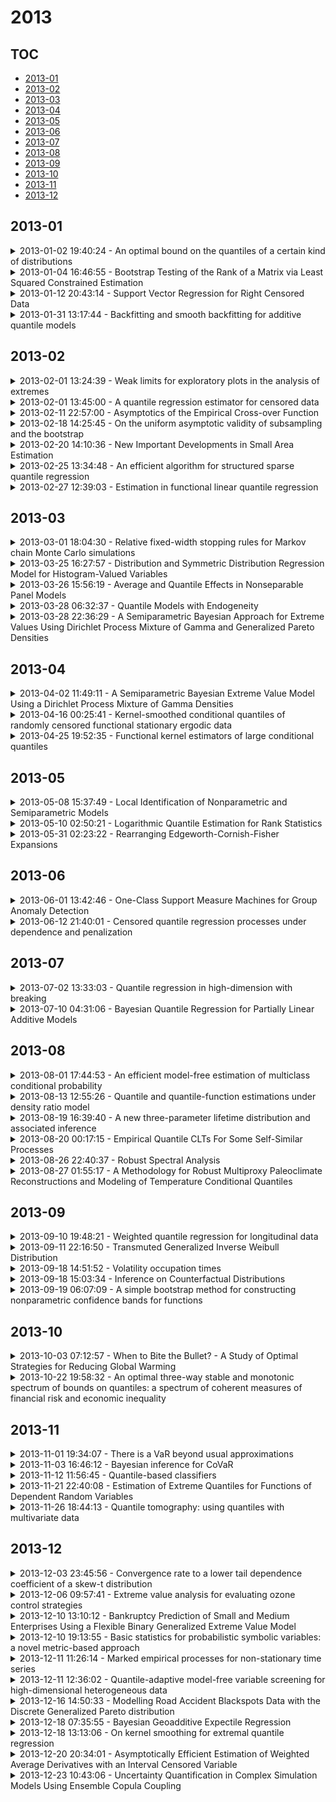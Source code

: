 # 2013

## TOC

- [2013-01](#2013-01)
- [2013-02](#2013-02)
- [2013-03](#2013-03)
- [2013-04](#2013-04)
- [2013-05](#2013-05)
- [2013-06](#2013-06)
- [2013-07](#2013-07)
- [2013-08](#2013-08)
- [2013-09](#2013-09)
- [2013-10](#2013-10)
- [2013-11](#2013-11)
- [2013-12](#2013-12)

## 2013-01

<details>

<summary>2013-01-02 19:40:24 - An optimal bound on the quantiles of a certain kind of distributions</summary>

- *Iosif Pinelis*

- `1301.0294v1` - [abs](http://arxiv.org/abs/1301.0294v1) - [pdf](http://arxiv.org/pdf/1301.0294v1)

> An optimal bound on the quantiles of a certain kind of distributions is given. Such a bound is used in applications to Berry--Esseen-type bounds for nonlinear statistics.

</details>

<details>

<summary>2013-01-04 16:46:55 - Bootstrap Testing of the Rank of a Matrix via Least Squared Constrained Estimation</summary>

- *François Portier, Bernard Delyon*

- `1301.0768v1` - [abs](http://arxiv.org/abs/1301.0768v1) - [pdf](http://arxiv.org/pdf/1301.0768v1)

> In order to test if an unknown matrix has a given rank (null hypothesis), we consider the family of statistics that are minimum squared distances between an estimator and the manifold of fixed-rank matrix. Under the null hypothesis, every statistic of this family converges to a weighted chi-squared distribution. In this paper, we introduce the constrained bootstrap to build bootstrap estimate of the law under the null hypothesis of such statistics. As a result, the constrained bootstrap is employed to estimate the quantile for testing the rank. We provide the consistency of the procedure and the simulations shed light one the accuracy of the constrained bootstrap with respect to the traditional asymptotic comparison. More generally, the results are extended to test if an unknown parameter belongs to a sub-manifold locally smooth. Finally, the constrained bootstrap is easy to compute, it handles a large family of tests and it works under mild assumptions.

</details>

<details>

<summary>2013-01-12 20:43:14 - Support Vector Regression for Right Censored Data</summary>

- *Yair Goldberg, Michael R. Kosorok*

- `1202.5130v2` - [abs](http://arxiv.org/abs/1202.5130v2) - [pdf](http://arxiv.org/pdf/1202.5130v2)

> We develop a unified approach for classification and regression support vector machines for data subject to right censoring. We provide finite sample bounds on the generalization error of the algorithm, prove risk consistency for a wide class of probability measures, and study the associated learning rates. We apply the general methodology to estimation of the (truncated) mean, median, quantiles, and for classification problems. We present a simulation study that demonstrates the performance of the proposed approach.

</details>

<details>

<summary>2013-01-31 13:17:44 - Backfitting and smooth backfitting for additive quantile models</summary>

- *Young Kyung Lee, Enno Mammen, Byeong U. Park*

- `1011.2592v2` - [abs](http://arxiv.org/abs/1011.2592v2) - [pdf](http://arxiv.org/pdf/1011.2592v2)

> In this paper, we study the ordinary backfitting and smooth backfitting as methods of fitting additive quantile models. We show that these backfitting quantile estimators are asymptotically equivalent to the corresponding backfitting estimators of the additive components in a specially-designed additive mean regression model. This implies that the theoretical properties of the backfitting quantile estimators are not unlike those of backfitting mean regression estimators. We also assess the finite sample properties of the two backfitting quantile estimators.

</details>


## 2013-02

<details>

<summary>2013-02-01 13:24:39 - Weak limits for exploratory plots in the analysis of extremes</summary>

- *Bikramjit Das, Souvik Ghosh*

- `1008.2639v2` - [abs](http://arxiv.org/abs/1008.2639v2) - [pdf](http://arxiv.org/pdf/1008.2639v2)

> Exploratory data analysis is often used to test the goodness-of-fit of sample observations to specific target distributions. A few such graphical tools have been extensively used to detect subexponential or heavy-tailed behavior in observed data. In this paper we discuss asymptotic limit behavior of two such plotting tools: the quantile-quantile plot and the mean excess plot. The weak consistency of these plots to fixed limit sets in an appropriate topology of $\mathbb{R}^2$ has been shown in Das and Resnick (Stoch. Models 24 (2008) 103-132) and Ghosh and Resnick (Stochastic Process. Appl. 120 (2010) 1492-1517). In this paper we find asymptotic distributional limits for these plots when the underlying distributions have regularly varying right-tails. As an application we construct confidence bounds around the plots which enable us to statistically test whether the underlying distribution is heavy-tailed or not.

</details>

<details>

<summary>2013-02-01 13:45:00 - A quantile regression estimator for censored data</summary>

- *Chenlei Leng, Xingwei Tong*

- `1302.0181v1` - [abs](http://arxiv.org/abs/1302.0181v1) - [pdf](http://arxiv.org/pdf/1302.0181v1)

> We propose a censored quantile regression estimator motivated by unbiased estimating equations. Under the usual conditional independence assumption of the survival time and the censoring time given the covariates, we show that the proposed estimator is consistent and asymptotically normal. We develop an efficient computational algorithm which uses existing quantile regression code. As a result, bootstrap-type inference can be efficiently implemented. We illustrate the finite-sample performance of the proposed method by simulation studies and analysis of a survival data set.

</details>

<details>

<summary>2013-02-11 22:57:00 - Asymptotics of the Empirical Cross-over Function</summary>

- *Karthik Bharath, Vladimir Pozdnyakov, Dipak Dey*

- `1112.3427v4` - [abs](http://arxiv.org/abs/1112.3427v4) - [pdf](http://arxiv.org/pdf/1112.3427v4)

> We consider a combination of heavily trimmed sums and sample quantiles which arises when examining properties of clustering criteria and prove limit theorems. The object of interest, which we call the Empirical Cross-over Function, is an L-statistic whose weights do not comply with the requisite regularity conditions for usage of ex- isting limit results. The law of large numbers, CLT and a functional CLT are proven.

</details>

<details>

<summary>2013-02-18 14:25:45 - On the uniform asymptotic validity of subsampling and the bootstrap</summary>

- *Joseph P. Romano, Azeem M. Shaikh*

- `1204.2762v2` - [abs](http://arxiv.org/abs/1204.2762v2) - [pdf](http://arxiv.org/pdf/1204.2762v2)

> This paper provides conditions under which subsampling and the bootstrap can be used to construct estimators of the quantiles of the distribution of a root that behave well uniformly over a large class of distributions $\mathbf{P}$. These results are then applied (i) to construct confidence regions that behave well uniformly over $\mathbf{P}$ in the sense that the coverage probability tends to at least the nominal level uniformly over $\mathbf{P}$ and (ii) to construct tests that behave well uniformly over $\mathbf{P}$ in the sense that the size tends to no greater than the nominal level uniformly over $\mathbf{P}$. Without these stronger notions of convergence, the asymptotic approximations to the coverage probability or size may be poor, even in very large samples. Specific applications include the multivariate mean, testing moment inequalities, multiple testing, the empirical process and U-statistics.

</details>

<details>

<summary>2013-02-20 14:10:36 - New Important Developments in Small Area Estimation</summary>

- *Danny Pfeffermann*

- `1302.4907v1` - [abs](http://arxiv.org/abs/1302.4907v1) - [pdf](http://arxiv.org/pdf/1302.4907v1)

> The problem of small area estimation (SAE) is how to produce reliable estimates of characteristics of interest such as means, counts, quantiles, etc., for areas or domains for which only small samples or no samples are available, and how to assess their precision. The purpose of this paper is to review and discuss some of the new important developments in small area estimation methods. Rao [Small Area Estimation (2003)] wrote a very comprehensive book, which covers all the main developments in this topic until that time. A few review papers have been written after 2003, but they are limited in scope. Hence, the focus of this review is on new developments in the last 7-8 years, but to make the review more self-contained, I also mention shortly some of the older developments. The review covers both design-based and model-dependent methods, with the latter methods further classified into frequentist and Bayesian methods. The style of the paper is similar to the style of my previous review on SAE published in 2002, explaining the new problems investigated and describing the proposed solutions, but without dwelling on theoretical details, which can be found in the original articles. I hope that this paper will be useful both to researchers who like to learn more on the research carried out in SAE and to practitioners who might be interested in the application of the new methods.

</details>

<details>

<summary>2013-02-25 13:34:48 - An efficient algorithm for structured sparse quantile regression</summary>

- *Vahid Nassiri, Ignace Loris*

- `1302.6088v1` - [abs](http://arxiv.org/abs/1302.6088v1) - [pdf](http://arxiv.org/pdf/1302.6088v1)

> Quantile regression is studied in combination with a penalty which promotes structured (or group) sparsity. A mixed $\ell_{1,\infty}$-norm on the parameter vector is used to impose structured sparsity on the traditional quantile regression problem. An algorithm is derived to calculate the piece-wise linear solution path of the corresponding minimization problem. A Matlab implementation of the proposed algorithm is provided and some applications of the methods are also studied.

</details>

<details>

<summary>2013-02-27 12:39:03 - Estimation in functional linear quantile regression</summary>

- *Kengo Kato*

- `1202.4850v2` - [abs](http://arxiv.org/abs/1202.4850v2) - [pdf](http://arxiv.org/pdf/1202.4850v2)

> This paper studies estimation in functional linear quantile regression in which the dependent variable is scalar while the covariate is a function, and the conditional quantile for each fixed quantile index is modeled as a linear functional of the covariate. Here we suppose that covariates are discretely observed and sampling points may differ across subjects, where the number of measurements per subject increases as the sample size. Also, we allow the quantile index to vary over a given subset of the open unit interval, so the slope function is a function of two variables: (typically) time and quantile index. Likewise, the conditional quantile function is a function of the quantile index and the covariate. We consider an estimator for the slope function based on the principal component basis. An estimator for the conditional quantile function is obtained by a plug-in method. Since the so-constructed plug-in estimator not necessarily satisfies the monotonicity constraint with respect to the quantile index, we also consider a class of monotonized estimators for the conditional quantile function. We establish rates of convergence for these estimators under suitable norms, showing that these rates are optimal in a minimax sense under some smoothness assumptions on the covariance kernel of the covariate and the slope function. Empirical choice of the cutoff level is studied by using simulations.

</details>


## 2013-03

<details>

<summary>2013-03-01 18:04:30 - Relative fixed-width stopping rules for Markov chain Monte Carlo simulations</summary>

- *James M. Flegal, Lei Gong*

- `1303.0238v1` - [abs](http://arxiv.org/abs/1303.0238v1) - [pdf](http://arxiv.org/pdf/1303.0238v1)

> Markov chain Monte Carlo (MCMC) simulations are commonly employed for estimating features of a target distribution, particularly for Bayesian inference. A fundamental challenge is determining when these simulations should stop. We consider a sequential stopping rule that terminates the simulation when the width of a confidence interval is sufficiently small relative to the size of the target parameter. Specifically, we propose relative magnitude and relative standard deviation stopping rules in the context of MCMC. In each setting, we develop sufficient conditions for asymptotic validity, that is conditions to ensure the simulation will terminate with probability one and the resulting confidence intervals will have the proper coverage probability. Our results are applicable in a wide variety of MCMC estimation settings, such as expectation, quantile, or simultaneous multivariate estimation. Finally, we investigate the finite sample properties through a variety of examples and provide some recommendations to practitioners.

</details>

<details>

<summary>2013-03-25 16:27:57 - Distribution and Symmetric Distribution Regression Model for Histogram-Valued Variables</summary>

- *Sónia Dias, Paula Brito*

- `1303.6199v1` - [abs](http://arxiv.org/abs/1303.6199v1) - [pdf](http://arxiv.org/pdf/1303.6199v1)

> Histogram-valued variables are a particular kind of variables studied in Symbolic Data Analysis where to each entity under analysis corresponds a distribution that may be represented by a histogram or by a quantile function. Linear regression models for this type of data are necessarily more complex than a simple generalization of the classical model: the parameters cannot be negative still the linear relationship between the variables must be allowed to be either direct or inverse. In this work we propose a new linear regression model for histogram-valued variables that solves this problem, named Distribution and Symmetric Distribution Regression Model. To determine the parameters of this model it is necessary to solve a quadratic optimization problem, subject to non-negativity constraints on the unknowns; the error measure between the predicted and observed distributions uses the Mallows distance. As in classical analysis, the model is associated with a goodness-of-fit measure whose values range between 0 and 1. Using the proposed model, applications with real and simulated data are presented.

</details>

<details>

<summary>2013-03-26 15:56:19 - Average and Quantile Effects in Nonseparable Panel Models</summary>

- *Victor Chernozhukov, Ivan Fernandez-Val, Jinyong Hahn, Whitney Newey*

- `0904.1990v4` - [abs](http://arxiv.org/abs/0904.1990v4) - [pdf](http://arxiv.org/pdf/0904.1990v4)

> Nonseparable panel models are important in a variety of economic settings, including discrete choice. This paper gives identification and estimation results for nonseparable models under time homogeneity conditions that are like "time is randomly assigned" or "time is an instrument." Partial identification results for average and quantile effects are given for discrete regressors, under static or dynamic conditions, in fully nonparametric and in semiparametric models, with time effects. It is shown that the usual, linear, fixed-effects estimator is not a consistent estimator of the identified average effect, and a consistent estimator is given. A simple estimator of identified quantile treatment effects is given, providing a solution to the important problem of estimating quantile treatment effects from panel data. Bounds for overall effects in static and dynamic models are given. The dynamic bounds provide a partial identification solution to the important problem of estimating the effect of state dependence in the presence of unobserved heterogeneity. The impact of $T$, the number of time periods, is shown by deriving shrinkage rates for the identified set as $T$ grows. We also consider semiparametric, discrete-choice models and find that semiparametric panel bounds can be much tighter than nonparametric bounds. Computationally-convenient methods for semiparametric models are presented. We propose a novel inference method that applies in panel data and other settings and show that it produces uniformly valid confidence regions in large samples. We give empirical illustrations.

</details>

<details>

<summary>2013-03-28 06:32:37 - Quantile Models with Endogeneity</summary>

- *Victor Chernozhukov, Christian Hansen*

- `1303.7050v1` - [abs](http://arxiv.org/abs/1303.7050v1) - [pdf](http://arxiv.org/pdf/1303.7050v1)

> In this article, we review quantile models with endogeneity. We focus on models that achieve identification through the use of instrumental variables and discuss conditions under which partial and point identification are obtained. We discuss key conditions, which include monotonicity and full-rank-type conditions, in detail. In providing this review, we update the identification results of Chernozhukov and Hansen (2005, Econometrica). We illustrate the modeling assumptions through economically motivated examples. We also briefly review the literature on estimation and inference.   Key Words: identification, treatment effects, structural models, instrumental variables

</details>

<details>

<summary>2013-03-28 22:36:29 - A Semiparametric Bayesian Approach for Extreme Values Using Dirichlet Process Mixture of Gamma and Generalized Pareto Densities</summary>

- *Jairo Fuquene*

- `1212.1949v4` - [abs](http://arxiv.org/abs/1212.1949v4) - [pdf](http://arxiv.org/pdf/1212.1949v4)

> For extreme value estimation we propose to use a model with a Dirichlet process mixture of gamma densities in the center and generalized Pareto densities for the tails. Due to the randomness in the center and a heavy tailed density in the tails density estimation and posterior inference for high quantiles are possible. The approach can be used in a "default" manner on the positive reals because it works when prior information is unavailable. The proposed model can be easy to implement and a sensitivity analysis is provided. We applied the proposed model for simulated and real data sets.

</details>


## 2013-04

<details>

<summary>2013-04-02 11:49:11 - A Semiparametric Bayesian Extreme Value Model Using a Dirichlet Process Mixture of Gamma Densities</summary>

- *Jairo Fuquene*

- `1304.0596v1` - [abs](http://arxiv.org/abs/1304.0596v1) - [pdf](http://arxiv.org/pdf/1304.0596v1)

> In this paper we propose a model with a Dirichlet process mixture of gamma densities in the bulk part below threshold and a generalized Pareto density in the tail for extreme value estimation. The proposed model is simple and flexible allowing us posterior density estimation and posterior inference for high quantiles. The model works well even for small sample sizes and in the absence of prior information. We evaluate the performance of the proposed model through a simulation study. Finally, the proposed model is applied to a real environmental data.

</details>

<details>

<summary>2013-04-16 00:25:41 - Kernel-smoothed conditional quantiles of randomly censored functional stationary ergodic data</summary>

- *Mohamed Chaouch, Salah Khardani*

- `1304.4304v1` - [abs](http://arxiv.org/abs/1304.4304v1) - [pdf](http://arxiv.org/pdf/1304.4304v1)

> This paper, investigates the conditional quantile estimation of a scalar random response and a functional random covariate (i.e. valued in some infinite-dimensional space) whenever {\it functional stationary ergodic data with random censorship} are considered. We introduce a kernel type estimator of the conditional quantile function. We establish the strong consistency with rate of this estimator as well as the asymptotic normality which induces a confidence interval that is usable in practice since it does not depend on any unknown quantity. An application to electricity peak demand interval prediction with censored smart meter data is carried out to show the performance of the proposed estimator.

</details>

<details>

<summary>2013-04-25 19:52:35 - Functional kernel estimators of large conditional quantiles</summary>

- *Laurent Gardes, Stéphane Girard*

- `1107.2261v4` - [abs](http://arxiv.org/abs/1107.2261v4) - [pdf](http://arxiv.org/pdf/1107.2261v4)

> We address the estimation of conditional quantiles when the covariate is functional and when the order of the quantiles converges to one as the sample size increases. In a first time, we investigate to what extent these large conditional quantiles can still be estimated through a functional kernel estimator of the conditional survival function. Sufficient conditions on the rate of convergence of their order to one are provided to obtain asymptotically Gaussian distributed estimators. In a second time, basing on these result, a functional Weissman estimator is derived, permitting to estimate large conditional quantiles of arbitrary large order. These results are illustrated on finite sample situations.

</details>


## 2013-05

<details>

<summary>2013-05-08 15:37:49 - Local Identification of Nonparametric and Semiparametric Models</summary>

- *Xiaohong Chen, Victor Chernozhukov, Sokbae Lee, Whitney K. Newey*

- `1105.3007v4` - [abs](http://arxiv.org/abs/1105.3007v4) - [pdf](http://arxiv.org/pdf/1105.3007v4)

> In parametric, nonlinear structural models a classical sufficient condition for local identification, like Fisher (1966) and Rothenberg (1971), is that the vector of moment conditions is differentiable at the true parameter with full rank derivative matrix. We derive an analogous result for the nonparametric, nonlinear structural models, establishing conditions under which an infinite-dimensional analog of the full rank condition is sufficient for local identification. Importantly, we show that additional conditions are often needed in nonlinear, nonparametric models to avoid nonlinearities overwhelming linear effects. We give restrictions on a neighborhood of the true value that are sufficient for local identification. We apply these results to obtain new, primitive identification conditions in several important models, including nonseparable quantile instrumental variable (IV) models, single-index IV models, and semiparametric consumption-based asset pricing models.

</details>

<details>

<summary>2013-05-10 02:50:21 - Logarithmic Quantile Estimation for Rank Statistics</summary>

- *Manfred Denker, Lucia Tabacu*

- `1305.2250v1` - [abs](http://arxiv.org/abs/1305.2250v1) - [pdf](http://arxiv.org/pdf/1305.2250v1)

> We prove an almost sure weak limit theorem for simple linear rank statistics for samples with continuous distributions functions. As a corollary the result extends to samples with ties, and the vector version of an a.s. central limit theorem for vectors of linear rank statistics. Moreover, we derive such a weak convergence result for some quadratic forms. These results are then applied to quantile estimation, and to hypothesis testing for nonparametric statistical designs, here demonstrated by the c-sample problem, where the samples may be dependent. In general, the method is known to be comparable to the bootstrap and other nonparametric methods (\cite{THA, FRI}) and we confirm this finding for the c-sample problem.

</details>

<details>

<summary>2013-05-31 02:23:22 - Rearranging Edgeworth-Cornish-Fisher Expansions</summary>

- *Victor Chernozhukov, Ivan Fernandez-Val, Alfred Galichon*

- `0708.1627v2` - [abs](http://arxiv.org/abs/0708.1627v2) - [pdf](http://arxiv.org/pdf/0708.1627v2)

> This paper applies a regularization procedure called increasing rearrangement to monotonize Edgeworth and Cornish-Fisher expansions and any other related approximations of distribution and quantile functions of sample statistics. Besides satisfying the logical monotonicity, required of distribution and quantile functions, the procedure often delivers strikingly better approximations to the distribution and quantile functions of the sample mean than the original Edgeworth-Cornish-Fisher expansions.

</details>


## 2013-06

<details>

<summary>2013-06-01 13:42:46 - One-Class Support Measure Machines for Group Anomaly Detection</summary>

- *Krikamol Muandet, Bernhard Schölkopf*

- `1303.0309v2` - [abs](http://arxiv.org/abs/1303.0309v2) - [pdf](http://arxiv.org/pdf/1303.0309v2)

> We propose one-class support measure machines (OCSMMs) for group anomaly detection which aims at recognizing anomalous aggregate behaviors of data points. The OCSMMs generalize well-known one-class support vector machines (OCSVMs) to a space of probability measures. By formulating the problem as quantile estimation on distributions, we can establish an interesting connection to the OCSVMs and variable kernel density estimators (VKDEs) over the input space on which the distributions are defined, bridging the gap between large-margin methods and kernel density estimators. In particular, we show that various types of VKDEs can be considered as solutions to a class of regularization problems studied in this paper. Experiments on Sloan Digital Sky Survey dataset and High Energy Particle Physics dataset demonstrate the benefits of the proposed framework in real-world applications.

</details>

<details>

<summary>2013-06-12 21:40:01 - Censored quantile regression processes under dependence and penalization</summary>

- *Stanislav Volgushev, Jens Wagener, Holger Dette*

- `1208.5467v2` - [abs](http://arxiv.org/abs/1208.5467v2) - [pdf](http://arxiv.org/pdf/1208.5467v2)

> We consider quantile regression processes from censored data under dependent data structures and derive a uniform Bahadur representation for those processes. We also consider cases where the dimension of the parameter in the quantile regression model is large. It is demonstrated that traditional penalized estimators such as the adaptive lasso yield sub-optimal rates if the coefficients of the quantile regression cross zero. New penalization techniques are introduced which are able to deal with specific problems of censored data and yield estimates with an optimal rate. In contrast to most of the literature, the asymptotic analysis does not require the assumption of independent observations, but is based on rather weak assumptions, which are satisfied for many kinds of dependent data.

</details>


## 2013-07

<details>

<summary>2013-07-02 13:33:03 - Quantile regression in high-dimension with breaking</summary>

- *Gabriela Ciuperca*

- `1302.4244v2` - [abs](http://arxiv.org/abs/1302.4244v2) - [pdf](http://arxiv.org/pdf/1302.4244v2)

> The paper considers a linear regression model in high-dimension for which the predictive variables can change the influence on the response variable at unknown times (called change-points). Moreover, the particular case of the heavy-tailed errors is considered. In this case, least square method with LASSO or adaptive LASSO penalty can not be used since the theoretical assumptions do not occur or the estimators are not robust. Then, the quantile model with SCAD penalty or median regression with LASSO-type penalty allows, in the same time, to estimate the parameters on every segment and eliminate the irrelevant variables. We show that, for the two penalized estimation methods, the oracle properties is not affected by the change-point estimation. Convergence rates of the estimators for the change-points and for the regression parameters, by the two methods are found. Monte-Carlo simulations illustrate the performance of the methods.

</details>

<details>

<summary>2013-07-10 04:31:06 - Bayesian Quantile Regression for Partially Linear Additive Models</summary>

- *Yuao Hu, Kaifeng Zhao, Heng Lian*

- `1307.2668v1` - [abs](http://arxiv.org/abs/1307.2668v1) - [pdf](http://arxiv.org/pdf/1307.2668v1)

> In this article, we develop a semiparametric Bayesian estimation and model selection approach for partially linear additive models in conditional quantile regression. The asymmetric Laplace distribution provides a mechanism for Bayesian inferences of quantile regression models based on the check loss. The advantage of this new method is that nonlinear, linear and zero function components can be separated automatically and simultaneously during model fitting without the need of pre-specification or parameter tuning. This is achieved by spike-and-slab priors using two sets of indicator variables. For posterior inferences, we design an effective partially collapsed Gibbs sampler. Simulation studies are used to illustrate our algorithm. The proposed approach is further illustrated by applications to two real data sets.

</details>


## 2013-08

<details>

<summary>2013-08-01 17:44:53 - An efficient model-free estimation of multiclass conditional probability</summary>

- *Tu Xu, Junhui Wang*

- `1209.4951v3` - [abs](http://arxiv.org/abs/1209.4951v3) - [pdf](http://arxiv.org/pdf/1209.4951v3)

> Conventional multiclass conditional probability estimation methods, such as Fisher's discriminate analysis and logistic regression, often require restrictive distributional model assumption. In this paper, a model-free estimation method is proposed to estimate multiclass conditional probability through a series of conditional quantile regression functions. Specifically, the conditional class probability is formulated as difference of corresponding cumulative distribution functions, where the cumulative distribution functions can be converted from the estimated conditional quantile regression functions. The proposed estimation method is also efficient as its computation cost does not increase exponentially with the number of classes. The theoretical and numerical studies demonstrate that the proposed estimation method is highly competitive against the existing competitors, especially when the number of classes is relatively large.

</details>

<details>

<summary>2013-08-13 12:55:26 - Quantile and quantile-function estimations under density ratio model</summary>

- *Jiahua Chen, Yukun Liu*

- `1308.2845v1` - [abs](http://arxiv.org/abs/1308.2845v1) - [pdf](http://arxiv.org/pdf/1308.2845v1)

> Population quantiles and their functions are important parameters in many applications. For example, the lower quantiles often serve as crucial quality indices for forestry products. Given several independent samples from populations satisfying the density ratio model, we investigate the properties of empirical likelihood (EL) based inferences. The induced EL quantile estimators are shown to admit a Bahadur representation that leads to asymptotically valid confidence intervals for functions of quantiles. We rigorously prove that EL quantiles based on all the samples are more efficient than empirical quantiles based on individual samples. A simulation study shows that the EL quantiles and their functions have superior performance when the density ratio model assumption is satisfied and when it is mildly violated. An example is used to demonstrate the new method and the potential cost savings.

</details>

<details>

<summary>2013-08-19 16:39:40 - A new three-parameter lifetime distribution and associated inference</summary>

- *Min Wang*

- `1308.4128v1` - [abs](http://arxiv.org/abs/1308.4128v1) - [pdf](http://arxiv.org/pdf/1308.4128v1)

> In this paper, a new three-parameter lifetime distribution is introduced and many of its standard properties are discussed. These include shape of the probability density function, hazard rate function and its shape, quantile function, limiting distributions of order statistics, and the moments. The unknown parameters are estimated by the maximum likelihood estimation procedure. We develop an EM algorithm to find the maximum likelihood estimates of the parameters, because they are not available in closed form. The Fisher information matrix is also obtained and it can be used for constructing the asymptotic confidence intervals. Finally, a real-data application is given to demonstrate the performance of the new distribution.

</details>

<details>

<summary>2013-08-20 00:17:15 - Empirical Quantile CLTs For Some Self-Similar Processes</summary>

- *James Kuelbs, Joel Zinn*

- `1308.4194v1` - [abs](http://arxiv.org/abs/1308.4194v1) - [pdf](http://arxiv.org/pdf/1308.4194v1)

> In a paper of Jason Swanson, a CLT for the sample median of independent Brownian motions with value 0 at 0 was proved. Here we extend this result in two ways. We prove such a result for a collection of self-similar processes which include the fractional Brownian motions, all stationary, independent increment symmetric stable processes tied down at 0 as well as iterated and integrated Brownian motions. Second, our results hold uniformly over all quantiles in a compact sub-interval of (0,1). We also examine sample function properties connected with these CLTs.

</details>

<details>

<summary>2013-08-26 22:40:37 - Robust Spectral Analysis</summary>

- *Andreas Hagemann*

- `1111.1965v2` - [abs](http://arxiv.org/abs/1111.1965v2) - [pdf](http://arxiv.org/pdf/1111.1965v2)

> In this paper I introduce quantile spectral densities that summarize the cyclical behavior of time series across their whole distribution by analyzing periodicities in quantile crossings. This approach can capture systematic changes in the impact of cycles on the distribution of a time series and allows robust spectral estimation and inference in situations where the dependence structure is not accurately captured by the auto-covariance function. I study the statistical properties of quantile spectral estimators in a large class of nonlinear time series models and discuss inference both at fixed and across all frequencies. Monte Carlo experiments illustrate the advantages of quantile spectral analysis over classical methods when standard assumptions are violated.

</details>

<details>

<summary>2013-08-27 01:55:17 - A Methodology for Robust Multiproxy Paleoclimate Reconstructions and Modeling of Temperature Conditional Quantiles</summary>

- *Lucas Janson, Bala Rajaratnam*

- `1308.5736v1` - [abs](http://arxiv.org/abs/1308.5736v1) - [pdf](http://arxiv.org/pdf/1308.5736v1)

> Great strides have been made in the field of reconstructing past temperatures based on models relating temperature to temperature-sensitive paleoclimate proxies. One of the goals of such reconstructions is to assess if current climate is anomalous in a millennial context. These regression based approaches model the conditional mean of the temperature distribution as a function of paleoclimate proxies (or vice versa). Some of the recent focus in the area has considered methods which help reduce the uncertainty inherent in such statistical paleoclimate reconstructions, with the ultimate goal of improving the confidence that can be attached to such endeavors. A second important scientific focus in the subject area is the area of forward models for proxies, the goal of which is to understand the way paleoclimate proxies are driven by temperature and other environmental variables. In this paper we introduce novel statistical methodology for (1) quantile regression with autoregressive residual structure, (2) estimation of corresponding model parameters, (3) development of a rigorous framework for specifying uncertainty estimates of quantities of interest, yielding (4) statistical byproducts that address the two scientific foci discussed above. Our statistical methodology demonstrably produces a more robust reconstruction than is possible by using conditional-mean-fitting methods. Our reconstruction shares some of the common features of past reconstructions, but also gains useful insights. More importantly, we are able to demonstrate a significantly smaller uncertainty than that from previous regression methods. In addition, the quantile regression component allows us to model, in a more complete and flexible way than least squares, the conditional distribution of temperature given proxies. This relationship can be used to inform forward models relating how proxies are driven by temperature.

</details>


## 2013-09

<details>

<summary>2013-09-10 19:48:21 - Weighted quantile regression for longitudinal data</summary>

- *Lu Xiaoming, Fan Zhaozhi*

- `1309.2627v1` - [abs](http://arxiv.org/abs/1309.2627v1) - [pdf](http://arxiv.org/pdf/1309.2627v1)

> Quantile regression is a powerful statistical methodology that complements the classical linear regression by examining how covariates influence the location, scale, and shape of the entire response distribution and offering a global view of the statistical landscape. In this paper we propose a new quantile regression model for longitudinal data. The proposed approach incorporates the correlation structure between repeated measures to enhance the efficiency of the inference. In order to use the Newton-Raphson iteration method to obtain convergent estimates, the estimating functions are redefined as smoothed functions which are differentiable with respect to regression parameters. Our proposed method for quantile regression provides consistent estimates with asymptotically normal distributions. Simulation studies are carried out to evaluate the performance of the proposed method. As an illustration, the proposed method was applied to a real-life data that contains self-reported labor pain for women in two groups.

</details>

<details>

<summary>2013-09-11 22:16:50 - Transmuted Generalized Inverse Weibull Distribution</summary>

- *Faton Merovci, Ibrahim Elbatal, Alaa Ahmed*

- `1309.3268v1` - [abs](http://arxiv.org/abs/1309.3268v1) - [pdf](http://arxiv.org/pdf/1309.3268v1)

> A generalization of the generalized inverse Weibull distribution so-called transmuted generalized inverse Weibull dis- tribution is proposed and studied. We will use the quadratic rank transmutation map (QRTM) in order to generate a flexible family of probability distributions taking generalized inverse Weibull distribution as the base value distribution by introducing a new parameter that would offer more distributional flexibility. Various structural properties including explicit expressions for the mo- ments, quantiles, and moment generating function of the new dis- tribution are derived.We proposed the method of maximum likelihood for estimating the model parameters and obtain the observed information matrix. A real data set are used to compare the exibility of the transmuted version versus the generalized inverseWeibull distribution.

</details>

<details>

<summary>2013-09-18 14:51:52 - Volatility occupation times</summary>

- *Jia Li, Viktor Todorov, George Tauchen*

- `1309.4667v1` - [abs](http://arxiv.org/abs/1309.4667v1) - [pdf](http://arxiv.org/pdf/1309.4667v1)

> We propose nonparametric estimators of the occupation measure and the occupation density of the diffusion coefficient (stochastic volatility) of a discretely observed It\^{o} semimartingale on a fixed interval when the mesh of the observation grid shrinks to zero asymptotically. In a first step we estimate the volatility locally over blocks of shrinking length, and then in a second step we use these estimates to construct a sample analogue of the volatility occupation time and a kernel-based estimator of its density. We prove the consistency of our estimators and further derive bounds for their rates of convergence. We use these results to estimate nonparametrically the quantiles associated with the volatility occupation measure.

</details>

<details>

<summary>2013-09-18 15:03:34 - Inference on Counterfactual Distributions</summary>

- *Victor Chernozhukov, Ivan Fernandez-Val, Blaise Melly*

- `0904.0951v6` - [abs](http://arxiv.org/abs/0904.0951v6) - [pdf](http://arxiv.org/pdf/0904.0951v6)

> Counterfactual distributions are important ingredients for policy analysis and decomposition analysis in empirical economics. In this article we develop modeling and inference tools for counterfactual distributions based on regression methods. The counterfactual scenarios that we consider consist of ceteris paribus changes in either the distribution of covariates related to the outcome of interest or the conditional distribution of the outcome given covariates. For either of these scenarios we derive joint functional central limit theorems and bootstrap validity results for regression-based estimators of the status quo and counterfactual outcome distributions. These results allow us to construct simultaneous confidence sets for function-valued effects of the counterfactual changes, including the effects on the entire distribution and quantile functions of the outcome as well as on related functionals. These confidence sets can be used to test functional hypotheses such as no-effect, positive effect, or stochastic dominance. Our theory applies to general counterfactual changes and covers the main regression methods including classical, quantile, duration, and distribution regressions. We illustrate the results with an empirical application to wage decompositions using data for the United States.   As a part of developing the main results, we introduce distribution regression as a comprehensive and flexible tool for modeling and estimating the \textit{entire} conditional distribution. We show that distribution regression encompasses the Cox duration regression and represents a useful alternative to quantile regression. We establish functional central limit theorems and bootstrap validity results for the empirical distribution regression process and various related functionals.

</details>

<details>

<summary>2013-09-19 06:07:09 - A simple bootstrap method for constructing nonparametric confidence bands for functions</summary>

- *Peter Hall, Joel Horowitz*

- `1309.4864v1` - [abs](http://arxiv.org/abs/1309.4864v1) - [pdf](http://arxiv.org/pdf/1309.4864v1)

> Standard approaches to constructing nonparametric confidence bands for functions are frustrated by the impact of bias, which generally is not estimated consistently when using the bootstrap and conventionally smoothed function estimators. To overcome this problem it is common practice to either undersmooth, so as to reduce the impact of bias, or oversmooth, and thereby introduce an explicit or implicit bias estimator. However, these approaches, and others based on nonstandard smoothing methods, complicate the process of inference, for example, by requiring the choice of new, unconventional smoothing parameters and, in the case of undersmoothing, producing relatively wide bands. In this paper we suggest a new approach, which exploits to our advantage one of the difficulties that, in the past, has prevented an attractive solution to the problem - the fact that the standard bootstrap bias estimator suffers from relatively high-frequency stochastic error. The high frequency, together with a technique based on quantiles, can be exploited to dampen down the stochastic error term, leading to relatively narrow, simple-to-construct confidence bands.

</details>


## 2013-10

<details>

<summary>2013-10-03 07:12:57 - When to Bite the Bullet? - A Study of Optimal Strategies for Reducing Global Warming</summary>

- *X. Luo, P. V. Shevchenko*

- `1310.0912v1` - [abs](http://arxiv.org/abs/1310.0912v1) - [pdf](http://arxiv.org/pdf/1310.0912v1)

> This work is based on the framework proposed by Conrad (1997) to determine the optimal timing of an investment or policy to slow global warming. While Conrad formulated the problem as a stopping rule option pricing model, we treat the policy decision by considering the total damage function that enables us to make some interesting extensions to the original formulation. We show that Conrad's framework is equivalent to minmization of the expected value of the damage function under the stochastic optimal stopping rule. We extend Conrad's model by allowing for policy cost to grow with time. In addition to closed form solution, we also perform Monte Carlo simulations to find the distribution for the total damage and show that at higher quantiles the damage may become too large and so is the risk on the global economy. We also show that the decision to take action largely depends on the cost of the action. For example, in the case of model parameters calibrated as in Conrad (1997) with a constant cost, there is a rather long wait before the action is expected to be taken, but if the cost increases with the same rate as the global economy growth, then action has to be taken immediately to minimize the damage.

</details>

<details>

<summary>2013-10-22 19:58:32 - An optimal three-way stable and monotonic spectrum of bounds on quantiles: a spectrum of coherent measures of financial risk and economic inequality</summary>

- *Iosif Pinelis*

- `1310.6025v1` - [abs](http://arxiv.org/abs/1310.6025v1) - [pdf](http://arxiv.org/pdf/1310.6025v1)

> A certain spectrum, indexed by a\in[0,\infty], of upper bounds P_a(X;x) on the tail probability P(X\geq x), with P_0(X;x)=P(X\geq x) and P_\infty(X;x) being the best possible exponential upper bound on P(X\geq x), is shown to be stable and monotonic in a, x, and X, where x is a real number and X is a random variable. The bounds P_a(X;x) are optimal values in certain minimization problems. The corresponding spectrum, also indexed by a\in[0,\infty], of upper bounds Q_a(X;p) on the (1-p)-quantile of X is stable and monotonic in a, p, and X, with Q_0(X;p) equal the largest (1-p)-quantile of X. In certain sense, the quantile bounds Q_a(X;p) are usually close enough to the true quantiles Q_0(X;p). Moreover, Q_a(X;p) is subadditive in X if a\geq 1, as well as positive-homogeneous and translation-invariant, and thus is a so-called coherent measure of risk. A number of other useful properties of the bounds P_a(X;x) and Q_a(X;p) are established. In particular, quite similarly to the bounds P_a(X;x) on the tail probabilities, the quantile bounds Q_a(X;p) are the optimal values in certain minimization problems. This allows for a comparatively easy incorporation of the bounds P_a(X;x) and Q_a(X;p) into more specialized optimization problems. It is shown that the minimization problems for which P_a(X;x) and Q_a(X;p) are the optimal values are in a certain sense dual to each other; in the case a=\infty this corresponds to the bilinear Legendre--Fenchel duality. In finance, the (1-p)-quantile Q_0(X;p) is known as the value-at-risk (VaR), whereas the value of Q_1(X;p) is known as the conditional value-at-risk (CVaR) and also as the expected shortfall (ES), average value-at-risk (AVaR), and expected tail loss (ETL). It is shown that the quantile bounds Q_a(X;p) can be used as measures of economic inequality. The spectrum parameter, a, may be considered an index of sensitivity to risk/inequality.

</details>


## 2013-11

<details>

<summary>2013-11-01 19:34:07 - There is a VaR beyond usual approximations</summary>

- *Marie Kratz*

- `1311.0270v1` - [abs](http://arxiv.org/abs/1311.0270v1) - [pdf](http://arxiv.org/pdf/1311.0270v1)

> Basel II and Solvency 2 both use the Value-at-Risk (VaR) as the risk measure to compute the Capital Requirements. In practice, to calibrate the VaR, a normal approximation is often chosen for the unknown distribution of the yearly log returns of financial assets. This is usually justified by the use of the Central Limit Theorem (CLT), when assuming aggregation of independent and identically distributed (iid) observations in the portfolio model. Such a choice of modeling, in particular using light tail distributions, has proven during the crisis of 2008/2009 to be an inadequate approximation when dealing with the presence of extreme returns; as a consequence, it leads to a gross underestimation of the risks. The main objective of our study is to obtain the most accurate evaluations of the aggregated risks distribution and risk measures when working on financial or insurance data under the presence of heavy tail and to provide practical solutions for accurately estimating high quantiles of aggregated risks. We explore a new method, called Normex, to handle this problem numerically as well as theoretically, based on properties of upper order statistics. Normex provides accurate results, only weakly dependent upon the sample size and the tail index. We compare it with existing methods.

</details>

<details>

<summary>2013-11-03 16:46:12 - Bayesian inference for CoVaR</summary>

- *Mauro Bernardi, Ghislaine Gayraud, Lea Petrella*

- `1306.2834v3` - [abs](http://arxiv.org/abs/1306.2834v3) - [pdf](http://arxiv.org/pdf/1306.2834v3)

> Recent financial disasters emphasised the need to investigate the consequence associated with the tail co-movements among institutions; episodes of contagion are frequently observed and increase the probability of large losses affecting market participants' risk capital. Commonly used risk management tools fail to account for potential spillover effects among institutions because they provide individual risk assessment. We contribute to analyse the interdependence effects of extreme events providing an estimation tool for evaluating the Conditional Value-at-Risk (CoVaR) defined as the Value-at-Risk of an institution conditioned on another institution being under distress. In particular, our approach relies on Bayesian quantile regression framework. We propose a Markov chain Monte Carlo algorithm exploiting the Asymmetric Laplace distribution and its representation as a location-scale mixture of Normals. Moreover, since risk measures are usually evaluated on time series data and returns typically change over time, we extend the CoVaR model to account for the dynamics of the tail behaviour. Application on U.S. companies belonging to different sectors of the Standard and Poor's Composite Index (S&P500) is considered to evaluate the marginal contribution to the overall systemic risk of each individual institution

</details>

<details>

<summary>2013-11-12 11:56:45 - Quantile-based classifiers</summary>

- *Christian Hennig, Cinzia Viroli*

- `1303.1282v2` - [abs](http://arxiv.org/abs/1303.1282v2) - [pdf](http://arxiv.org/pdf/1303.1282v2)

> Quantile classifiers for potentially high-dimensional data are defined by classifying an observation according to a sum of appropriately weighted component-wise distances of the components of the observation to the within-class quantiles. An optimal percentage for the quantiles can be chosen by minimizing the misclassification error in the training sample.   It is shown that this is consistent, for $n \to \infty$, for the classification rule with asymptotically optimal quantile, and that, under some assumptions, for $p\to\infty$ the probability of correct classification converges to one. The role of skewness of the involved variables is discussed, which leads to an improved classifier.   The optimal quantile classifier performs very well in a comprehensive simulation study and a real data set from chemistry (classification of bioaerosols) compared to nine other classifiers, including the support vector machine and the recently proposed median-based classifier (Hall et al., 2009), which inspired the quantile classifier.

</details>

<details>

<summary>2013-11-21 22:40:08 - Estimation of Extreme Quantiles for Functions of Dependent Random Variables</summary>

- *Jinguo Gong, Yadong Li, Liang Peng, Qiwei Yao*

- `1311.5604v1` - [abs](http://arxiv.org/abs/1311.5604v1) - [pdf](http://arxiv.org/pdf/1311.5604v1)

> We propose a new method for estimating the extreme quantiles for a function of several dependent random variables. In contrast to the conventional approach based on extreme value theory, we do not impose the condition that the tail of the underlying distribution admits an approximate parametric form, and, furthermore, our estimation makes use of the full observed data. The proposed method is semiparametric as no parametric forms are assumed on all the marginal distributions. But we select appropriate bivariate copulas to model the joint dependence structure by taking the advantage of the recent development in constructing large dimensional vine copulas. Consequently a sample quantile resulted from a large bootstrap sample drawn from the fitted joint distribution is taken as the estimator for the extreme quantile. This estimator is proved to be consistent. The reliable and robust performance of the proposed method is further illustrated by simulation.

</details>

<details>

<summary>2013-11-26 18:44:13 - Quantile tomography: using quantiles with multivariate data</summary>

- *Linglong Kong, Ivan Mizera*

- `0805.0056v2` - [abs](http://arxiv.org/abs/0805.0056v2) - [pdf](http://arxiv.org/pdf/0805.0056v2)

> The use of quantiles to obtain insights about multivariate data is addressed. It is argued that incisive insights can be obtained by considering directional quantiles, the quantiles of projections. Directional quantile envelopes are proposed as a way to condense this kind of information; it is demonstrated that they are essentially halfspace (Tukey) depth levels sets, coinciding for elliptic distributions (in particular multivariate normal) with density contours. Relevant questions concerning their indexing, the possibility of the reverse retrieval of directional quantile information, invariance with respect to affine transformations, and approximation/asymptotic properties are studied. It is argued that the analysis in terms of directional quantiles and their envelopes offers a straightforward probabilistic interpretation and thus conveys a concrete quantitative meaning; the directional definition can be adapted to elaborate frameworks, like estimation of extreme quantiles and directional quantile regression, the regression of depth contours on covariates. The latter facilitates the construction of multivariate growth charts---the question that motivated all the development.

</details>


## 2013-12

<details>

<summary>2013-12-03 23:45:56 - Convergence rate to a lower tail dependence coefficient of a skew-t distribution</summary>

- *Thomas Fung, Eugene Seneta*

- `1312.0983v1` - [abs](http://arxiv.org/abs/1312.0983v1) - [pdf](http://arxiv.org/pdf/1312.0983v1)

> We examine the rate of decay to the limit of the tail dependence coefficient of a bivariate skew t distribution which always displays asymptotic tail dependence. It contains as a special case the usual bivariate symmetric t distribution, and hence is an appropriate (skew) extension. The rate is asymptotically power-law. The second-order structure of the univariate quantile function for such a skew-t distribution is a central issue.

</details>

<details>

<summary>2013-12-06 09:57:41 - Extreme value analysis for evaluating ozone control strategies</summary>

- *Brian Reich, Daniel Cooley, Kristen Foley, Sergey Napelenok, Benjamin Shaby*

- `1312.1816v1` - [abs](http://arxiv.org/abs/1312.1816v1) - [pdf](http://arxiv.org/pdf/1312.1816v1)

> Tropospheric ozone is one of six criteria pollutants regulated by the US EPA, and has been linked to respiratory and cardiovascular endpoints and adverse effects on vegetation and ecosystems. Regional photochemical models have been developed to study the impacts of emission reductions on ozone levels. The standard approach is to run the deterministic model under new emission levels and attribute the change in ozone concentration to the emission control strategy. However, running the deterministic model requires substantial computing time, and this approach does not provide a measure of uncertainty for the change in ozone levels. Recently, a reduced form model (RFM) has been proposed to approximate the complex model as a simple function of a few relevant inputs. In this paper, we develop a new statistical approach to make full use of the RFM to study the effects of various control strategies on the probability and magnitude of extreme ozone events. We fuse the model output with monitoring data to calibrate the RFM by modeling the conditional distribution of monitoring data given the RFM using a combination of flexible semiparametric quantile regression for the center of the distribution where data are abundant and a parametric extreme value distribution for the tail where data are sparse. Selected parameters in the conditional distribution are allowed to vary by the RFM value and the spatial location. Also, due to the simplicity of the RFM, we are able to embed the RFM in our Bayesian hierarchical framework to obtain a full posterior for the model input parameters, and propagate this uncertainty to the estimation of the effects of the control strategies. We use the new framework to evaluate three potential control strategies, and find that reducing mobile-source emissions has a larger impact than reducing point-source emissions or a combination of several emission sources.

</details>

<details>

<summary>2013-12-10 13:10:12 - Bankruptcy Prediction of Small and Medium Enterprises Using a Flexible Binary Generalized Extreme Value Model</summary>

- *Raffaella Calabrese, Giampiero Marra, Silvia Angela Osmetti*

- `1307.6081v2` - [abs](http://arxiv.org/abs/1307.6081v2) - [pdf](http://arxiv.org/pdf/1307.6081v2)

> We introduce a binary regression accounting-based model for bankruptcy prediction of small and medium enterprises (SMEs). The main advantage of the model lies in its predictive performance in identifying defaulted SMEs. Another advantage, which is especially relevant for banks, is that the relationship between the accounting characteristics of SMEs and response is not assumed a priori (e.g., linear, quadratic or cubic) and can be determined from the data. The proposed approach uses the quantile function of the generalized extreme value distribution as link function as well as smooth functions of accounting characteristics to flexibly model covariate effects. Therefore, the usual assumptions in scoring models of symmetric link function and linear or pre-specied covariate-response relationships are relaxed. Out-of-sample and out-of-time validation on Italian data shows that our proposal outperforms the commonly used (logistic) scoring model for different default horizons.

</details>

<details>

<summary>2013-12-10 19:13:55 - Basic statistics for probabilistic symbolic variables: a novel metric-based approach</summary>

- *Antonio Irpino, Rosanna Verde*

- `1110.2295v2` - [abs](http://arxiv.org/abs/1110.2295v2) - [pdf](http://arxiv.org/pdf/1110.2295v2)

> In data mining, it is usually to describe a set of individuals using some summaries (means, standard deviations, histograms, confidence intervals) that generalize individual descriptions into a typology description. In this case, data can be described by several values. In this paper, we propose an approach for computing basic statics for such data, and, in particular, for data described by numerical multi-valued variables (interval, histograms, discrete multi-valued descriptions). We propose to treat all numerical multi-valued variables as distributional data, i.e. as individuals described by distributions. To obtain new basic statistics for measuring the variability and the association between such variables, we extend the classic measure of inertia, calculated with the Euclidean distance, using the squared Wasserstein distance defined between probability measures. The distance is a generalization of the Wasserstein distance, that is a distance between quantile functions of two distributions. Some properties of such a distance are shown. Among them, we prove the Huygens theorem of decomposition of the inertia. We show the use of the Wasserstein distance and of the basic statistics presenting a k-means like clustering algorithm, for the clustering of a set of data described by modal numerical variables (distributional variables), on a real data set. Keywords: Wasserstein distance, inertia, dependence, distributional data, modal variables.

</details>

<details>

<summary>2013-12-11 11:26:14 - Marked empirical processes for non-stationary time series</summary>

- *Ngai Hang Chan, Rongmao Zhang*

- `1312.3120v1` - [abs](http://arxiv.org/abs/1312.3120v1) - [pdf](http://arxiv.org/pdf/1312.3120v1)

> Consider a first-order autoregressive process $X_i=\beta X_{i-1}+\varepsilon_i,$ where $\varepsilon_i=G(\eta_i,\eta_{i-1},\ldots)$ and $\eta_i,i\in\mathbb{Z}$ are i.i.d. random variables. Motivated by two important issues for the inference of this model, namely, the quantile inference for $H_0: \beta=1$, and the goodness-of-fit for the unit root model, the notion of the marked empirical process $\alpha_n(x)=\frac{1}{n}\sum_{i=1}^ng(X_i/a_n)I(\varepsilon_i\leq x),x\in\mathbb{R}$ is investigated in this paper. Herein, $g(\cdot)$ is a continuous function on $\mathbb{R}$ and $\{a_n\}$ is a sequence of self-normalizing constants. As the innovation $\{\varepsilon_i\}$ is usually not observable, the residual marked empirical process $\hat {\alpha}_n(x)=\frac{1}{n}\sum_{i=1}^ng(X_i/a_n)I(\hat{\varepsilon}_i\l eq x),x\in\mathbb{R},$ is considered instead, where $\hat{\varepsilon}_i=X_i-\hat{\beta}X_{i-1}$ and $\hat{\beta}$ is a consistent estimate of $\beta.$ In particular, via the martingale decomposition of stationary process and the stochastic integral result of Jakubowski (Ann. Probab. 24 (1996) 2141-2153), the limit distributions of $\alpha_n(x)$ and $\hat{\alpha}_n(x)$ are established when $\{\varepsilon_i\}$ is a short-memory process. Furthermore, by virtue of the results of Wu (Bernoulli 95 (2003) 809-831) and Ho and Hsing (Ann. Statist. 24 (1996) 992-1024) of empirical process and the integral result of Mikosch and Norvai\v{s}a (Bernoulli 6 (2000) 401-434) and Young (Acta Math. 67 (1936) 251-282), the limit distributions of $\alpha_n(x)$ and $\hat{\alpha}_n(x)$ are also derived when $\{\varepsilon_i\}$ is a long-memory process.

</details>

<details>

<summary>2013-12-11 12:36:02 - Quantile-adaptive model-free variable screening for high-dimensional heterogeneous data</summary>

- *Xuming He, Lan Wang, Hyokyoung Grace Hong*

- `1304.2186v2` - [abs](http://arxiv.org/abs/1304.2186v2) - [pdf](http://arxiv.org/pdf/1304.2186v2)

> We introduce a quantile-adaptive framework for nonlinear variable screening with high-dimensional heterogeneous data. This framework has two distinctive features: (1) it allows the set of active variables to vary across quantiles, thus making it more flexible to accommodate heterogeneity; (2) it is model-free and avoids the difficult task of specifying the form of a statistical model in a high dimensional space. Our nonlinear independence screening procedure employs spline approximations to model the marginal effects at a quantile level of interest. Under appropriate conditions on the quantile functions without requiring the existence of any moments, the new procedure is shown to enjoy the sure screening property in ultra-high dimensions. Furthermore, the quantile-adaptive framework can naturally handle censored data arising in survival analysis. We prove that the sure screening property remains valid when the response variable is subject to random right censoring. Numerical studies confirm the fine performance of the proposed method for various semiparametric models and its effectiveness to extract quantile-specific information from heteroscedastic data.

</details>

<details>

<summary>2013-12-16 14:50:33 - Modelling Road Accident Blackspots Data with the Discrete Generalized Pareto distribution</summary>

- *Faustino Prieto, Emilio Gómez-Déniz, José María Sarabia*

- `1312.4383v1` - [abs](http://arxiv.org/abs/1312.4383v1) - [pdf](http://arxiv.org/pdf/1312.4383v1)

> This study shows how road traffic networks events, in particular road accidents on blackspots, can be modelled with simple probabilistic distributions. We considered the number of accidents and the number of deaths on Spanish blackspots in the period 2003-2007, from Spanish General Directorate of Traffic (DGT). We modelled those datasets, respectively, with the discrete generalized Pareto distribution (a discrete parametric model with three parameters) and with the discrete Lomax distribution (a discrete parametric model with two parameters, and particular case of the previous model). For that, we analyzed the basic properties of both parametric models: cumulative distribution, survival, probability mass, quantile and hazard functions, genesis and rth-order moments; applied two estimation methods of their parameters: the $\mu$ and ($\mu+1$) frequency method and the maximum likelihood method; and used two goodness-of-fit tests: Chi-square test and discrete Kolmogorov-Smirnov test based on bootstrap resampling. We found that those probabilistic models can be useful to describe the road accident blackspots datasets analyzed.

</details>

<details>

<summary>2013-12-18 07:35:55 - Bayesian Geoadditive Expectile Regression</summary>

- *Elisabeth Waldmann, Fabian Sobotka, Thomas Kneib*

- `1312.5054v1` - [abs](http://arxiv.org/abs/1312.5054v1) - [pdf](http://arxiv.org/pdf/1312.5054v1)

> Regression classes modeling more than the mean of the response have found a lot of attention in the last years. Expectile regression is a special and computationally convenient case of this family of models. Expectiles offer a quantile-like characterisation of a complete distribution and include the mean as a special case. In the frequentist framework the impact of a lot of covariates with very different structures have been made possible. We propose Bayesian expectile regression based on the asymmetric normal distribution. This renders possible incorporating for example linear, nonlinear, spatial and random effects in one model. Furthermore a detailed inference on the estimated parameters can be conducted. Proposal densities based on iterativly weighted least squares updates for the resulting Markov chain Monte Carlo (MCMC) simulation algorithm are proposed and the potential of the approach for extending the flexibility of expectile regression towards complex semiparametric regression specifications is discussed.

</details>

<details>

<summary>2013-12-18 13:13:06 - On kernel smoothing for extremal quantile regression</summary>

- *Abdelaati Daouia, Laurent Gardes, Stéphane Girard*

- `1312.5123v1` - [abs](http://arxiv.org/abs/1312.5123v1) - [pdf](http://arxiv.org/pdf/1312.5123v1)

> Nonparametric regression quantiles obtained by inverting a kernel estimator of the conditional distribution of the response are long established in statistics. Attention has been, however, restricted to ordinary quantiles staying away from the tails of the conditional distribution. The purpose of this paper is to extend their asymptotic theory far enough into the tails. We focus on extremal quantile regression estimators of a response variable given a vector of covariates in the general setting, whether the conditional extreme-value index is positive, negative, or zero. Specifically, we elucidate their limit distributions when they are located in the range of the data or near and even beyond the sample boundary, under technical conditions that link the speed of convergence of their (intermediate or extreme) order with the oscillations of the quantile function and a von-Mises property of the conditional distribution. A simulation experiment and an illustration on real data were presented. The real data are the American electric data where the estimation of conditional extremes is found to be of genuine interest.

</details>

<details>

<summary>2013-12-20 20:34:01 - Asymptotically Efficient Estimation of Weighted Average Derivatives with an Interval Censored Variable</summary>

- *Hiroaki Kaido*

- `1312.6102v1` - [abs](http://arxiv.org/abs/1312.6102v1) - [pdf](http://arxiv.org/pdf/1312.6102v1)

> This paper studies the identification and estimation of weighted average derivatives of conditional location functionals including conditional mean and conditional quantiles in settings where either the outcome variable or a regressor is interval-valued. Building on Manski and Tamer (2002) who study nonparametric bounds for mean regression with interval data, we characterize the identified set of weighted average derivatives of regression functions. Since the weighted average derivatives do not rely on parametric specifications for the regression functions, the identified set is well-defined without any parametric assumptions. Under general conditions, the identified set is compact and convex and hence admits characterization by its support function. Using this characterization, we derive the semiparametric efficiency bound of the support function when the outcome variable is interval-valued. We illustrate efficient estimation by constructing an efficient estimator of the support function for the case of mean regression with an interval censored outcome.

</details>

<details>

<summary>2013-12-23 10:43:06 - Uncertainty Quantification in Complex Simulation Models Using Ensemble Copula Coupling</summary>

- *Roman Schefzik, Thordis L. Thorarinsdottir, Tilmann Gneiting*

- `1302.7149v2` - [abs](http://arxiv.org/abs/1302.7149v2) - [pdf](http://arxiv.org/pdf/1302.7149v2)

> Critical decisions frequently rely on high-dimensional output from complex computer simulation models that show intricate cross-variable, spatial and temporal dependence structures, with weather and climate predictions being key examples. There is a strongly increasing recognition of the need for uncertainty quantification in such settings, for which we propose and review a general multi-stage procedure called ensemble copula coupling (ECC), proceeding as follows: 1. Generate a raw ensemble, consisting of multiple runs of the computer model that differ in the inputs or model parameters in suitable ways. 2. Apply statistical postprocessing techniques, such as Bayesian model averaging or nonhomogeneous regression, to correct for systematic errors in the raw ensemble, to obtain calibrated and sharp predictive distributions for each univariate output variable individually. 3. Draw a sample from each postprocessed predictive distribution. 4. Rearrange the sampled values in the rank order structure of the raw ensemble to obtain the ECC postprocessed ensemble. The use of ensembles and statistical postprocessing have become routine in weather forecasting over the past decade. We show that seemingly unrelated, recent advances can be interpreted, fused and consolidated within the framework of ECC, the common thread being the adoption of the empirical copula of the raw ensemble. Depending on the use of Quantiles, Random draws or Transformations at the sampling stage, we distinguish the ECC-Q, ECC-R and ECC-T variants, respectively. We also describe relations to the Schaake shuffle and extant copula-based techniques. In a case study, the ECC approach is applied to predictions of temperature, pressure, precipitation and wind over Germany, based on the 50-member European Centre for Medium-Range Weather Forecasts (ECMWF) ensemble.

</details>

